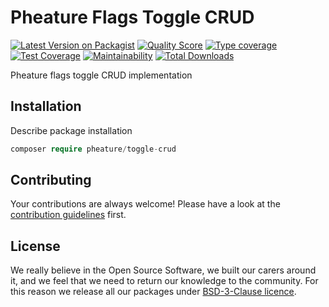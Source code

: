 # Pheature Flags Toggle CRUD

[![Latest Version on Packagist][ico-version]][link-packagist]
[![Quality Score][ico-code-quality]][link-code-quality]
[![Type coverage][ico-psalm]][link-psalm]
[![Test Coverage][ico-coverage]][link-coverage]
[![Maintainability][ico-maintain]][link-maintain]
[![Total Downloads][ico-downloads]][link-downloads]

Pheature flags toggle CRUD implementation

## Installation

Describe package installation

```php
composer require pheature/toggle-crud
```

## Contributing

Your contributions are always welcome! Please have a look at the [contribution guidelines](./CONTRIBUTING.md) first.

## License

We really believe in the Open Source Software, we built our carers around it, and we feel that we need to return our
knowledge to the community. For this reason we release all our packages under [BSD-3-Clause licence](./LICENSE.md). 

[ico-version]: https://img.shields.io/packagist/v/pheature/toggle-crud.svg?style=flat-square
[link-packagist]: https://packagist.org/packages/pheature/toggle-crud
[ico-downloads]: https://img.shields.io/packagist/dt/pheature/toggle-crud.svg?style=flat-square
[link-downloads]: https://packagist.org/packages/pheature/toggle-crud
[ico-coverage]: https://codecov.io/gh/pheature-flags/toggle-crud/branch/1.0.x/graph/badge.svg?token=DTQIQUZ106
[link-coverage]: https://codecov.io/gh/pheature-flags/toggle-crud
[ico-maintain]: https://api.codeclimate.com/v1/badges/e6d9ef290523229a1a0e/maintainability
[link-maintain]: https://codeclimate.com/github/pheature-flags/toggle-crud/maintainability
[ico-code-quality]: https://img.shields.io/scrutinizer/g/pheature-flags/toggle-crud.svg?style=flat-square
[link-code-quality]: https://scrutinizer-ci.com/g/pheature-flags/toggle-crud/badges/coverage.png?b=master
[ico-psalm]: https://shepherd.dev/github/pheature-flags/toggle-crud/coverage.svg
[link-psalm]: https://shepherd.dev/github/pheature-flags/toggle-crud
